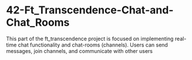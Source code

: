 # 42-Ft_Transcendence-Chat-and-Chat_Rooms
This part of the ft_transcendence project is focused on implementing real-time chat functionality and chat-rooms (channels). Users can send messages, join channels, and communicate with other users 
